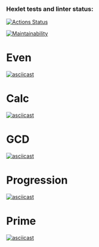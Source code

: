 ### Hexlet tests and linter status:
[![Actions Status](https://github.com/smthw/java-project-61/actions/workflows/hexlet-check.yml/badge.svg)](https://github.com/smthw/java-project-61/actions)

[![Maintainability](https://api.codeclimate.com/v1/badges/476a57618d2eff384d56/maintainability)](https://codeclimate.com/github/smthw/java-project-61/maintainability)

# Even
[![asciicast](https://asciinema.org/a/yF9vUGEX7R0Ghm4gLfeyJ3gXR.svg)](https://asciinema.org/a/yF9vUGEX7R0Ghm4gLfeyJ3gXR)

# Calc
[![asciicast](https://asciinema.org/a/2ETnY7uAPGWnZLm5jkFd3SHSa.svg)](https://asciinema.org/a/2ETnY7uAPGWnZLm5jkFd3SHSa)
# GCD
[![asciicast](https://asciinema.org/a/YLuxP0hFyhoWSq7ihH5UGjeWE.svg)](https://asciinema.org/a/YLuxP0hFyhoWSq7ihH5UGjeWE)

# Progression
[![asciicast](https://asciinema.org/a/4HFEMSrjBQnz3k6KmICbuBGQI.svg)](https://asciinema.org/a/4HFEMSrjBQnz3k6KmICbuBGQI)

# Prime
[![asciicast](https://asciinema.org/a/ipo5MXU8FQkmIoAUvV8y4YXPu.svg)](https://asciinema.org/a/ipo5MXU8FQkmIoAUvV8y4YXPu)